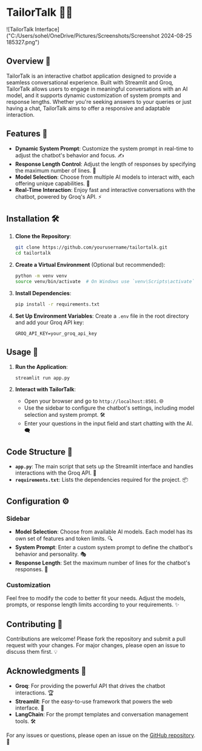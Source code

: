 # TailorTalk 🤖💬

![TailorTalk Interface]("C:/Users/sohel/OneDrive/Pictures/Screenshots/Screenshot 2024-08-25 185327.png")

## Overview 🌟

TailorTalk is an interactive chatbot application designed to provide a seamless conversational experience. Built with Streamlit and Groq, TailorTalk allows users to engage in meaningful conversations with an AI model, and it supports dynamic customization of system prompts and response lengths. Whether you're seeking answers to your queries or just having a chat, TailorTalk aims to offer a responsive and adaptable interaction.

## Features 🚀

- **Dynamic System Prompt**: Customize the system prompt in real-time to adjust the chatbot's behavior and focus. ✍️
- **Response Length Control**: Adjust the length of responses by specifying the maximum number of lines. 📏
- **Model Selection**: Choose from multiple AI models to interact with, each offering unique capabilities. 🤖
- **Real-Time Interaction**: Enjoy fast and interactive conversations with the chatbot, powered by Groq's API. ⚡

## Installation 🛠️

1. **Clone the Repository**:
    ```bash
    git clone https://github.com/yourusername/tailortalk.git
    cd tailortalk
    ```

2. **Create a Virtual Environment** (Optional but recommended):
    ```bash
    python -m venv venv
    source venv/bin/activate  # On Windows use `venv\Scripts\activate`
    ```

3. **Install Dependencies**:
    ```bash
    pip install -r requirements.txt
    ```

4. **Set Up Environment Variables**:
    Create a `.env` file in the root directory and add your Groq API key:
    ```plaintext
    GROQ_API_KEY=your_groq_api_key
    ```

## Usage 🚀

1. **Run the Application**:
    ```bash
    streamlit run app.py
    ```

2. **Interact with TailorTalk**:
    - Open your browser and go to `http://localhost:8501`. 🌐
    - Use the sidebar to configure the chatbot's settings, including model selection and system prompt. 🛠️
    - Enter your questions in the input field and start chatting with the AI. 🗨️

## Code Structure 📂

- **`app.py`**: The main script that sets up the Streamlit interface and handles interactions with the Groq API. 📝
- **`requirements.txt`**: Lists the dependencies required for the project. 📦

## Configuration ⚙️

### Sidebar

- **Model Selection**: Choose from available AI models. Each model has its own set of features and token limits. 🔍
- **System Prompt**: Enter a custom system prompt to define the chatbot's behavior and personality. 🎭
- **Response Length**: Set the maximum number of lines for the chatbot's responses. 📏

### Customization

Feel free to modify the code to better fit your needs. Adjust the models, prompts, or response length limits according to your requirements. ✨

## Contributing 🤝

Contributions are welcome! Please fork the repository and submit a pull request with your changes. For major changes, please open an issue to discuss them first. 💡

## Acknowledgments 🙏

- **Groq**: For providing the powerful API that drives the chatbot interactions. 🏆
- **Streamlit**: For the easy-to-use framework that powers the web interface. 🚀
- **LangChain**: For the prompt templates and conversation management tools. 🛠️

For any issues or questions, please open an issue on the [GitHub repository](https://github.com/SoheliPaul/tailortalk/issues). 📝

